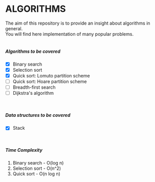 # ALGORITHMS

The aim of this repository is to provide an insight about algorithms in general.<br/>
You will find here implementation of many popular problems.
<br/><br/>

##### Algorithms to be covered
- [X] Binary search
- [X] Selection sort
- [X] Quick sort: Lomuto partition scheme
- [ ] Quick sort: Hoare partition scheme
- [ ] Breadth-first search
- [ ] Dijkstra's algorithm
<br/>

##### Data structures to be covered
- [X] Stack
<br/>

##### Time Complexity

1. Binary search - O(log n)
2. Selection sort - O(n^2)
3. Quick sort - O(n log n)
